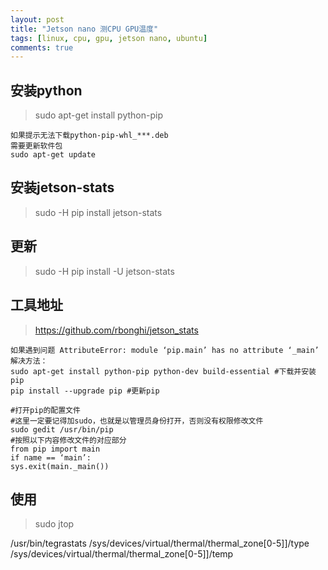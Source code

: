 ```yaml
---
layout: post
title: "Jetson nano 测CPU GPU温度"
tags: [linux, cpu, gpu, jetson nano, ubuntu]
comments: true
---
```


## 安装python
> sudo apt-get install python-pip

```
如果提示无法下载python-pip-whl_***.deb
需要更新软件包
sudo apt-get update
```

## 安装jetson-stats
> sudo -H pip install jetson-stats

## 更新
> sudo -H pip install -U jetson-stats

## 工具地址
> https://github.com/rbonghi/jetson_stats

```
如果遇到问题 AttributeError: module ‘pip.main’ has no attribute ‘_main’
解决方法：
sudo apt-get install python-pip python-dev build-essential #下载并安装pip
pip install --upgrade pip #更新pip

#打开pip的配置文件
#这里一定要记得加sudo，也就是以管理员身份打开，否则没有权限修改文件
sudo gedit /usr/bin/pip
#按照以下内容修改文件的对应部分
from pip import main
if name == ‘main’:
sys.exit(main._main())
```

## 使用
> sudo jtop


/usr/bin/tegrastats
/sys/devices/virtual/thermal/thermal_zone[0-5]]/type
/sys/devices/virtual/thermal/thermal_zone[0-5]]/temp
